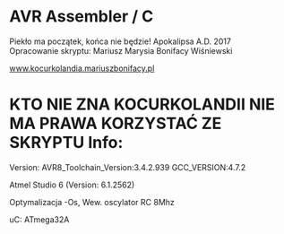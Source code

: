 AVR Assembler / C
=============

Piekło ma początek, końca nie będzie! Apokalipsa A.D. 2017			
Opracowanie skryptu: Mariusz Marysia Bonifacy Wiśniewski

www.kocurkolandia.mariuszbonifacy.pl

KTO NIE ZNA KOCURKOLANDII NIE MA PRAWA KORZYSTAĆ ZE SKRYPTU
Info:
=============
Version: AVR8_Toolchain_Version:3.4.2.939 GCC_VERSION:4.7.2

Atmel Studio 6 (Version: 6.1.2562)

Optymalizacja -Os, Wew. oscylator RC 8Mhz

uC: ATmega32A
